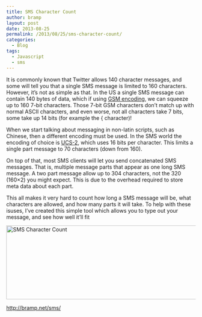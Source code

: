 ```yaml
---
title: SMS Character Count
author: bramp
layout: post
date: 2013-08-25
permalink: /2013/08/25/sms-character-count/
categories:
  - Blog
tags:
  - Javascript
  - sms
---
```

It is commonly known that Twitter allows 140 character messages, and some will tell you that a single SMS message is limited to 160 characters. However, it&#8217;s not as simple as that. In the US a single SMS message can contain 140 bytes of data, which if using [GSM encoding][1], we can squeeze up to 160 7-bit characters. Those 7-bit GSM characters don&#8217;t match up with normal ASCII characters, and even worse, not all characters take 7 bits, some take up 14 bits (for example the { character)!

When we start talking about messaging in non-latin scripts, such as Chinese, then a different encoding must be used. In the SMS world the encoding of choice is [UCS-2][2], which uses 16 bits per character. This limits a single part message to 70 characters (down from 160).

On top of that, most SMS clients will let you send concatenated SMS messages. That is, multiple message parts that appear as one long SMS message. A two part message allow up to 304 characters, not the 320 (160&#215;2) you might expect. This is due to the overhead required to store meta data about each part.

This all makes it very hard to count how long a SMS message will be, what characters are allowed, and how many parts it will take. To help with these isuses, I&#8217;ve created this simple tool which allows you to type out your message, and see how well it&#8217;ll fit

<img src="http://bramp.net/blog/wp-content/uploads/sms-count.png" alt="SMS Character Count" width="741" height="196" class="aligncenter size-full wp-image-661" /></p> 

http://bramp.net/sms/</a>

 [1]: http://en.wikipedia.org/wiki/GSM_03.38
 [2]: http://en.wikipedia.org/wiki/UTF-16
 